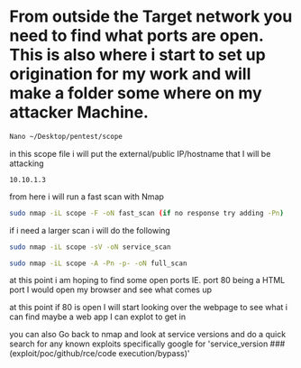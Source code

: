 # From outside the Target network you need to find what ports are open. This is also where i start to set up origination for my work and will make a folder some where on my attacker Machine.

```bash
Nano ~/Desktop/pentest/scope
```

in this scope file i will put the external/public IP/hostname that I will be attacking

```scope
10.10.1.3
```

from here i will run a fast scan with Nmap

```bash
sudo nmap -iL scope -F -oN fast_scan (if no response try adding -Pn)
```

if i need a larger scan i will do the following

```bash
sudo nmap -iL scope -sV -oN service_scan
```

```bash
sudo nmap -iL scope -A -Pn -p- -oN full_scan
```

at this point i am hoping to find some open ports
IE. port 80 being a HTML port I would open my browser and see what comes up

at this point  if 80 is open I will start looking over the webpage to see what i can find maybe a web app I can explot to get in 

you can also Go back to nmap and look at service versions and do a quick search for any known exploits specifically google for 'service_version ### (exploit/poc/github/rce/code execution/bypass)'

